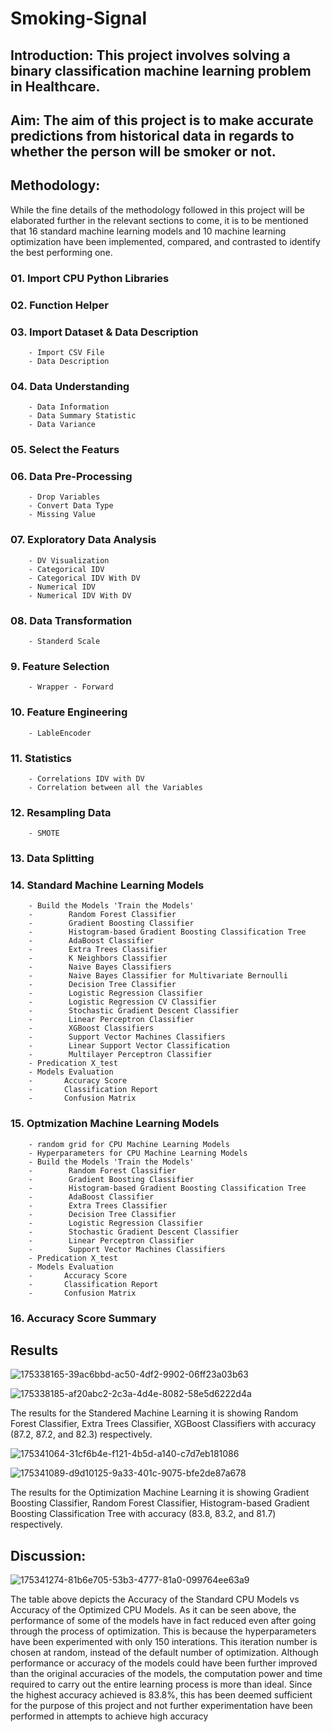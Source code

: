 # Smoking-Signal

## Introduction: This project involves solving a binary classification machine learning problem in Healthcare.

## Aim: The aim of this project is to make accurate predictions from historical data in regards to whether the person will be smoker or not.

## Methodology: 

While the fine details of the methodology followed in this project will be elaborated further in the relevant sections to come, it is to be mentioned that 16 standard machine learning models and 10 machine learning optimization have been implemented, compared, and contrasted to identify the best performing one.

### 01. Import CPU Python Libraries 
### 02. Function Helper
### 03. Import Dataset & Data Description
        - Import CSV File
        - Data Description
### 04. Data Understanding
        - Data Information
        - Data Summary Statistic
        - Data Variance
### 05. Select the Featurs
### 06. Data Pre-Processing
        - Drop Variables 
        - Convert Data Type
        - Missing Value
### 07. Exploratory Data Analysis
        - DV Visualization
        - Categorical IDV
        - Categorical IDV With DV
        - Numerical IDV
        - Numerical IDV With DV
### 08. Data Transformation
        - Standerd Scale
### 9. Feature Selection
        - Wrapper - Forward
### 10. Feature Engineering 
        - LableEncoder
### 11. Statistics
        - Correlations IDV with DV
        - Correlation between all the Variables
### 12. Resampling Data
        - SMOTE
### 13. Data Splitting 
### 14. Standard Machine Learning Models 
        - Build the Models 'Train the Models'
        -        Random Forest Classifier
        -        Gradient Boosting Classifier
        -        Histogram-based Gradient Boosting Classification Tree
        -        AdaBoost Classifier
        -        Extra Trees Classifier
        -        K Neighbors Classifier
        -        Naive Bayes Classifiers
        -        Naive Bayes Classifier for Multivariate Bernoulli
        -        Decision Tree Classifier
        -        Logistic Regression Classifier
        -        Logistic Regression CV Classifier
        -        Stochastic Gradient Descent Classifier
        -        Linear Perceptron Classifier
        -        XGBoost Classifiers
        -        Support Vector Machines Classifiers
        -        Linear Support Vector Classification
        -        Multilayer Perceptron Classifier
        - Predication X_test
        - Models Evaluation
        -       Accuracy Score
        -       Classification Report
        -       Confusion Matrix
### 15. Optmization Machine Learning Models 
        - random grid for CPU Machine Learning Models
        - Hyperparameters for CPU Machine Learning Models
        - Build the Models 'Train the Models'
        -        Random Forest Classifier
        -        Gradient Boosting Classifier
        -        Histogram-based Gradient Boosting Classification Tree
        -        AdaBoost Classifier
        -        Extra Trees Classifier
        -        Decision Tree Classifier
        -        Logistic Regression Classifier
        -        Stochastic Gradient Descent Classifier
        -        Linear Perceptron Classifier
        -        Support Vector Machines Classifiers
        - Predication X_test
        - Models Evaluation
        -       Accuracy Score
        -       Classification Report
        -       Confusion Matrix
        
### 16. Accuracy Score Summary 

## Results

![175338165-39ac6bbd-ac50-4df2-9902-06ff23a03b63](https://user-images.githubusercontent.com/108016592/175768062-972a34ef-d172-44f4-a000-7d050b35a204.png)

![175338185-af20abc2-2c3a-4d4e-8082-58e5d6222d4a](https://user-images.githubusercontent.com/108016592/175768118-2f7ad43b-a22c-44e9-86fe-30a087f1165c.png)

The results for the Standered Machine Learning it is showing Random Forest Classifier, Extra Trees Classifier, XGBoost Classifiers with accuracy (87.2, 87.2, and 82.3) respectively.

![175341064-31cf6b4e-f121-4b5d-a140-c7d7eb181086](https://user-images.githubusercontent.com/108016592/175768151-792d9ba0-9f09-4993-8bcd-b148b82d723c.png)

![175341089-d9d10125-9a33-401c-9075-bfe2de87a678](https://user-images.githubusercontent.com/108016592/175768184-7ef62a7d-c0c0-49e1-9482-4f8b14b2863d.png)

The results for the Optimization Machine Learning it is showing Gradient Boosting Classifier, Random Forest Classifier, Histogram-based Gradient Boosting Classification Tree with accuracy (83.8, 83.2, and 81.7) respectively.

## Discussion:

![175341274-81b6e705-53b3-4777-81a0-099764ee63a9](https://user-images.githubusercontent.com/108016592/175768295-12a9432f-436a-47a2-8b36-af3179887570.png)

The table above depicts the Accuracy of the Standard CPU Models vs Accuracy of the Optimized CPU Models. As it can be seen above, the performance of some of the models have in fact reduced even after going through the process of optimization. This is because the hyperparameters have been experimented with only 150 interations. This iteration number is chosen at random, instead of the default number of optimization. Although performance or accuracy of the models could have been further improved than the original accuracies of the models, the computation power and time required to carry out the entire learning process is more than ideal. Since the highest accuracy achieved is 83.8%, this has been deemed sufficient for the purpose of this project and not further experimentation have been performed in attempts to achieve high accuracy
